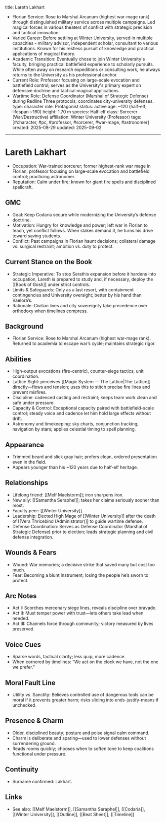 title: Lareth Lakhart
- Florian Service: Rose to Marshal Arcanum (highest war-mage rank) through distinguished military service across multiple campaigns. Led magical forces in various theaters of conflict with strategic precision and tactical innovation.
- Varied Career: Before settling at Winter University, served in multiple capacities - military advisor, independent scholar, consultant to various institutions. Known for his restless pursuit of knowledge and practical applications of magical theory.
- Academic Transition: Eventually chose to join Winter University's faculty, bringing practical battlefield experience to scholarly pursuits. While often away on research expeditions or consulting work, he always returns to the University as his professional anchor.
- Current Role: Professor focusing on large-scale evocation and battlefield control; serves as the University's primary expert on defensive doctrine and tactical magical applications.
 - Wartime Role: Defense Coordinator (Marshal of Strategic Defense) during Redline Three protocols; coordinates city-university defenses.
type: character
role: Protagonist
status: active
age: ~120 (half-elf; lifespan ~160)
height: 1.70 m
species: Half-elf
class: Sorcerer (War/Destructive)
affiliation: Winter University (Professor)
tags: [#character, #pc, #professor, #sorcerer, #war-mage, #astronomer]
created: 2025-08-29
updated: 2025-09-02
---

# Lareth Lakhart

- Occupation: War-trained sorcerer; former highest-rank war mage in Florian; professor focusing on large-scale evocation and battlefield control; practicing astronomer.
- Reputation: Calm under fire; known for giant fire spells and disciplined spellcraft.

## GMC
- Goal: Keep Codaria secure while modernizing the University’s defense doctrine.
- Motivation: Hungry for knowledge and power; left war in Florian to teach, yet conflict follows. When stakes demand it, he turns his drive toward saving students.
- Conflict: Past campaigns in Florian haunt decisions; collateral damage vs. surgical restraint; ambition vs. duty to protect.

## Current Stance on the Book
- Strategic Imperative: To stop Serathis expansion before it hardens into occupation, Lareth is prepared to study and, if necessary, deploy the [[Book of Gosh]] under strict controls.
- Limits & Safeguards: Only as a last resort, with containment contingencies and University oversight; better by his hand than Vaelora’s.
- Rationale: Civilian lives and city sovereignty take precedence over orthodoxy when timelines compress.

## Background
- Florian Service: Rose to Marshal Arcanum (highest war-mage rank). Returned to academia to escape war’s cycle; maintains strategic rigor.

## Abilities
- High-output evocations (fire-centric), counter-siege tactics, unit coordination.
 - Lattice Sight: perceives [[Magic System — The Lattice|The Lattice]] directly—flows and tension; uses this to stitch precise fire lines and prevent misfires.
 - Discipline: cadenced casting and restraint; keeps team work clean and safe under pressure.
 - Capacity & Control: Exceptional capacity paired with battlefield-scale control; steady voice and cadence let him hold large effects without drift.
- Astronomy and timekeeping: sky charts, conjunction tracking, navigation by stars; applies celestial timing to spell planning.

## Appearance
- Trimmed beard and slick gray hair; prefers clean, ordered presentation even in the field.
- Appears younger than his ~120 years due to half-elf heritage.

## Relationships
- Lifelong friend: [[Melf Maelstorm]]; iron sharpens iron.
- New ally: [[Samantha Seraphel]]; takes her claims seriously sooner than most.
- Faculty peer: [[Winter University]].
 - Leadership: Elected High Mage of [[Winter University]] after the death of [[Vera Thricebind (Administrator)]] to guide wartime defense.
 - Defense Coordination: Serves as Defense Coordinator (Marshal of Strategic Defense) prior to election; leads strategic planning and civil defense integration.

## Wounds & Fears
- Wound: War memories; a decisive strike that saved many but cost too much.
- Fear: Becoming a blunt instrument; losing the people he’s sworn to protect.

## Arc Notes
- Act I: Scorches mercenary siege lines, reveals discipline over bravado.
- Act II: Must temper power with trust—lets others take lead when needed.
- Act III: Channels force through community; victory measured by lives preserved.

## Voice Cues
- Sparse words, tactical clarity; less quip, more cadence.
- When cornered by timelines: “We act on the clock we have, not the one we prefer.”

## Moral Fault Line
- Utility vs. Sanctity: Believes controlled use of dangerous tools can be moral if it prevents greater harm; risks sliding into ends-justify-means if unchecked.

## Presence & Charm
- Older, disciplined beauty; posture and poise signal calm command.
- Charm is deliberate and sparing—used to lower defenses without surrendering ground.
- Reads rooms quickly; chooses when to soften tone to keep coalitions functional under pressure.

## Continuity
- Surname confirmed: Lakhart.

## Links
- See also: [[Melf Maelstorm]], [[Samantha Seraphel]], [[Codaria]], [[Winter University]], [[Outline]], [[Beat Sheet]], [[Timeline]]
